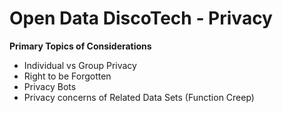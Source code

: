 # Open Data DiscoTech - Privacy
**Primary Topics of Considerations**
- Individual vs Group Privacy
- Right to be Forgotten
- Privacy Bots
- Privacy concerns of Related Data Sets (Function Creep)
